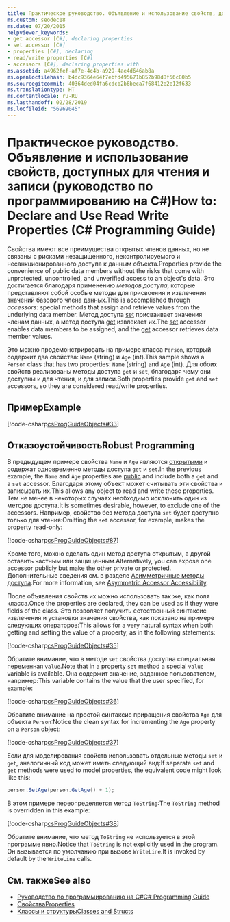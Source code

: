 ```yaml
---
title: Практическое руководство. Объявление и использование свойств, доступных для чтения и записи - руководство по программированию на C#
ms.custom: seodec18
ms.date: 07/20/2015
helpviewer_keywords:
- get accessor [C#], declaring properties
- set accessor [C#]
- properties [C#], declaring
- read/write properties [C#]
- accessors [C#], declaring properties with
ms.assetid: a4962fef-af7e-4c4b-a929-4ae4d646ab8a
ms.openlocfilehash: b4dc9364e64f7ebfd495671b852b98d8f56c80b5
ms.sourcegitcommit: 40364ded04fa6cdcb2b6beca7f68412e2e12f633
ms.translationtype: HT
ms.contentlocale: ru-RU
ms.lasthandoff: 02/28/2019
ms.locfileid: "56969045"
---
```

# <a name="how-to-declare-and-use-read-write-properties-c-programming-guide"></a><span data-ttu-id="8b330-102">Практическое руководство. Объявление и использование свойств, доступных для чтения и записи (руководство по программированию на C#)</span><span class="sxs-lookup"><span data-stu-id="8b330-102">How to: Declare and Use Read Write Properties (C# Programming Guide)</span></span>
<span data-ttu-id="8b330-103">Свойства имеют все преимущества открытых членов данных, но не связаны с рисками незащищенного, неконтролируемого и несанкционированного доступа к данным объекта.</span><span class="sxs-lookup"><span data-stu-id="8b330-103">Properties provide the convenience of public data members without the risks that come with unprotected, uncontrolled, and unverified access to an object's data.</span></span> <span data-ttu-id="8b330-104">Это достигается благодаря применению *методов доступа*, которые представляют собой особые методы для присвоения и извлечения значений базового члена данных.</span><span class="sxs-lookup"><span data-stu-id="8b330-104">This is accomplished through *accessors*: special methods that assign and retrieve values from the underlying data member.</span></span> <span data-ttu-id="8b330-105">Метод доступа [set](../../../csharp/language-reference/keywords/set.md) присваивает значения членам данных, а метод доступа [get](../../../csharp/language-reference/keywords/get.md) извлекает их.</span><span class="sxs-lookup"><span data-stu-id="8b330-105">The [set](../../../csharp/language-reference/keywords/set.md) accessor enables data members to be assigned, and the [get](../../../csharp/language-reference/keywords/get.md) accessor retrieves data member values.</span></span>  
  
 <span data-ttu-id="8b330-106">Это можно продемонстрировать на примере класса `Person`, который содержит два свойства: `Name` (string) и `Age` (int).</span><span class="sxs-lookup"><span data-stu-id="8b330-106">This sample shows a `Person` class that has two properties: `Name` (string) and `Age` (int).</span></span> <span data-ttu-id="8b330-107">Для обоих свойств реализованы методы доступа `get` и `set`, благодаря чему они доступны и для чтения, и для записи.</span><span class="sxs-lookup"><span data-stu-id="8b330-107">Both properties provide `get` and `set` accessors, so they are considered read/write properties.</span></span>  
  
## <a name="example"></a><span data-ttu-id="8b330-108">Пример</span><span class="sxs-lookup"><span data-stu-id="8b330-108">Example</span></span>  
 [!code-csharp[csProgGuideObjects#33](~/samples/snippets/csharp/VS_Snippets_VBCSharp/csProgGuideObjects/CS/Objects.cs#33)]  
  
## <a name="robust-programming"></a><span data-ttu-id="8b330-109">Отказоустойчивость</span><span class="sxs-lookup"><span data-stu-id="8b330-109">Robust Programming</span></span>  
 <span data-ttu-id="8b330-110">В предыдущем примере свойства `Name` и `Age` являются [открытыми](../../../csharp/language-reference/keywords/public.md) и содержат одновременно методы доступа `get` и `set`.</span><span class="sxs-lookup"><span data-stu-id="8b330-110">In the previous example, the `Name` and `Age` properties are [public](../../../csharp/language-reference/keywords/public.md) and include both a `get` and a `set` accessor.</span></span> <span data-ttu-id="8b330-111">Благодаря этому объект может считывать эти свойства и записывать их.</span><span class="sxs-lookup"><span data-stu-id="8b330-111">This allows any object to read and write these properties.</span></span> <span data-ttu-id="8b330-112">Тем не менее в некоторых случаях необходимо исключить один из методов доступа.</span><span class="sxs-lookup"><span data-stu-id="8b330-112">It is sometimes desirable, however, to exclude one of the accessors.</span></span> <span data-ttu-id="8b330-113">Например, свойство без метода доступа `set` будет доступно только для чтения:</span><span class="sxs-lookup"><span data-stu-id="8b330-113">Omitting the `set` accessor, for example, makes the property read-only:</span></span>  
  
 [!code-csharp[csProgGuideObjects#87](~/samples/snippets/csharp/VS_Snippets_VBCSharp/csProgGuideObjects/CS/Objects.cs#87)]  
  
 <span data-ttu-id="8b330-114">Кроме того, можно сделать один метод доступа открытым, а другой оставить частным или защищенным.</span><span class="sxs-lookup"><span data-stu-id="8b330-114">Alternatively, you can expose one accessor publicly but make the other private or protected.</span></span> <span data-ttu-id="8b330-115">Дополнительные сведения см. в разделе [Асимметричные методы доступа](../../../csharp/programming-guide/classes-and-structs/restricting-accessor-accessibility.md).</span><span class="sxs-lookup"><span data-stu-id="8b330-115">For more information, see [Asymmetric Accessor Accessibility](../../../csharp/programming-guide/classes-and-structs/restricting-accessor-accessibility.md).</span></span>  
  
 <span data-ttu-id="8b330-116">После объявления свойств их можно использовать так же, как поля класса.</span><span class="sxs-lookup"><span data-stu-id="8b330-116">Once the properties are declared, they can be used as if they were fields of the class.</span></span> <span data-ttu-id="8b330-117">Это позволяет получить естественный синтаксис извлечения и установки значения свойства, как показано на примере следующих операторов:</span><span class="sxs-lookup"><span data-stu-id="8b330-117">This allows for a very natural syntax when both getting and setting the value of a property, as in the following statements:</span></span>  
  
 [!code-csharp[csProgGuideObjects#35](~/samples/snippets/csharp/VS_Snippets_VBCSharp/csProgGuideObjects/CS/Objects.cs#35)]  
  
 <span data-ttu-id="8b330-118">Обратите внимание, что в методе `set` свойства доступна специальная переменная `value`.</span><span class="sxs-lookup"><span data-stu-id="8b330-118">Note that in a property `set` method a special `value` variable is available.</span></span> <span data-ttu-id="8b330-119">Она содержит значение, заданное пользователем, например:</span><span class="sxs-lookup"><span data-stu-id="8b330-119">This variable contains the value that the user specified, for example:</span></span>  
  
 [!code-csharp[csProgGuideObjects#36](~/samples/snippets/csharp/VS_Snippets_VBCSharp/csProgGuideObjects/CS/Objects.cs#36)]  
  
 <span data-ttu-id="8b330-120">Обратите внимание на простой синтаксис приращения свойства `Age` для объекта `Person`:</span><span class="sxs-lookup"><span data-stu-id="8b330-120">Notice the clean syntax for incrementing the `Age` property on a `Person` object:</span></span>  
  
 [!code-csharp[csProgGuideObjects#37](~/samples/snippets/csharp/VS_Snippets_VBCSharp/csProgGuideObjects/CS/Objects.cs#37)]  
  
 <span data-ttu-id="8b330-121">Если для моделирования свойств использовать отдельные методы `set` и `get`, аналогичный код может иметь следующий вид:</span><span class="sxs-lookup"><span data-stu-id="8b330-121">If separate `set` and `get` methods were used to model properties, the equivalent code might look like this:</span></span>  
  
```csharp  
person.SetAge(person.GetAge() + 1);   
```  
  
 <span data-ttu-id="8b330-122">В этом примере переопределяется метод `ToString`:</span><span class="sxs-lookup"><span data-stu-id="8b330-122">The `ToString` method is overridden in this example:</span></span>  
  
 [!code-csharp[csProgGuideObjects#38](~/samples/snippets/csharp/VS_Snippets_VBCSharp/csProgGuideObjects/CS/Objects.cs#38)]  
  
 <span data-ttu-id="8b330-123">Обратите внимание, что метод `ToString` не используется в этой программе явно.</span><span class="sxs-lookup"><span data-stu-id="8b330-123">Notice that `ToString` is not explicitly used in the program.</span></span> <span data-ttu-id="8b330-124">Он вызывается по умолчанию при вызове `WriteLine`.</span><span class="sxs-lookup"><span data-stu-id="8b330-124">It is invoked by default by the `WriteLine` calls.</span></span>  
  
## <a name="see-also"></a><span data-ttu-id="8b330-125">См. также</span><span class="sxs-lookup"><span data-stu-id="8b330-125">See also</span></span>

- [<span data-ttu-id="8b330-126">Руководство по программированию на C#</span><span class="sxs-lookup"><span data-stu-id="8b330-126">C# Programming Guide</span></span>](../../../csharp/programming-guide/index.md)
- [<span data-ttu-id="8b330-127">Свойства</span><span class="sxs-lookup"><span data-stu-id="8b330-127">Properties</span></span>](../../../csharp/programming-guide/classes-and-structs/properties.md)
- [<span data-ttu-id="8b330-128">Классы и структуры</span><span class="sxs-lookup"><span data-stu-id="8b330-128">Classes and Structs</span></span>](../../../csharp/programming-guide/classes-and-structs/index.md)
